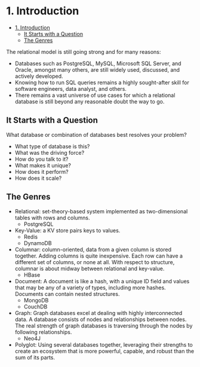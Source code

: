 # 1. Introduction

- [1. Introduction](#1-introduction)
  - [It Starts with a Question](#it-starts-with-a-question)
  - [The Genres](#the-genres)

The relational model is still going strong and for many reasons:

- Databases such as PostgreSQL, MySQL, Microsoft SQL Server, and Oracle, amongst
  many others, are still widely used, discussed, and actively developed.
- Knowing how to run SQL queries remains a highly sought-after skill for
  software engineers, data analyst, and others.
- There remains a vast universe of use cases for which a relational database is
  still beyond any reasonable doubt the way to go.

## It Starts with a Question

What database or combination of databases best resolves your problem?

- What type of database is this?
- What was the driving force?
- How do you talk to it?
- What makes it unique?
- How does it perform?
- How does it scale?

## The Genres

- Relational: set-theory-based system implemented as two-dimensional tables with
  rows and columns.
  - PostgreSQL
- Key-Value: a KV store pairs keys to values.
  - Redis
  - DynamoDB
- Columnar: column-oriented, data from a given column is stored together. Adding
  columns is quite inexpensive. Each row can have a different set of columns, or
  none at all. With respect to structure, columnar is about midway between
  relational and key-value.
  - HBase
- Document: A document is like a hash, with a unique ID field and values that
  may be any of a variety of types, including more hashes. Documents can contain
  nested structures.
  - MongoDB
  - CouchDB
- Graph: Graph databases excel at dealing with highly interconnected data. A
  database consists of nodes and relationships between nodes. The real strength
  of graph databases is traversing through the nodes by following relationships.
  - Neo4J
- Polyglot: Using several databases together, leveraging their strengths to
  create an ecosystem that is more powerful, capable, and robust than the sum of
  its parts.
